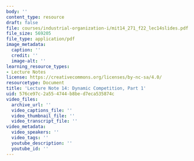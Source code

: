 ```yaml
---
body: ''
content_type: resource
draft: false
file: courses/industrial-organization-i/mit14_271_f22_lec14slides.pdf
file_size: 569205
file_type: application/pdf
image_metadata:
  caption: ''
  credit: ''
  image-alt: ''
learning_resource_types:
- Lecture Notes
license: https://creativecommons.org/licenses/by-nc-sa/4.0/
resourcetype: Document
title: 'Lecture Note 14: Dynamic Competition, Part 1'
uid: 576ce97c-2a55-4744-b8be-d7eca535874c
video_files:
  archive_url: ''
  video_captions_file: ''
  video_thumbnail_file: ''
  video_transcript_file: ''
video_metadata:
  video_speakers: ''
  video_tags: ''
  youtube_description: ''
  youtube_id: ''
---
```

